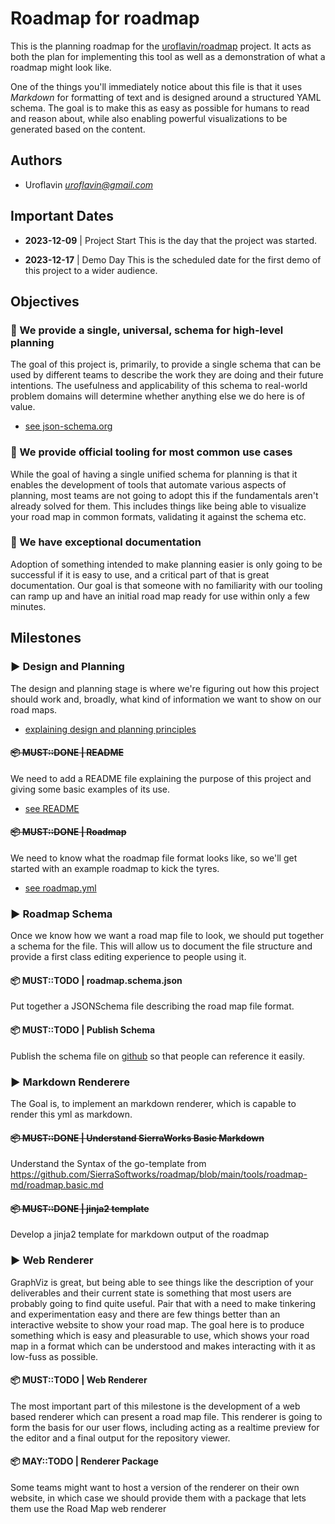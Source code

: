# Roadmap for roadmap

This is the planning roadmap for the [uroflavin/roadmap](https://github.com/uroflavin/roadmap) project. 
It acts as both the plan for implementing this tool as well as a demonstration of what a roadmap might look like.

One of the things you'll immediately notice about this file is that it uses *Markdown* for formatting of text and is designed around a structured YAML schema. 
The goal is to make this as easy as possible for humans to read and reason about, while also enabling powerful visualizations to be generated based on the content.

## Authors

- Uroflavin *uroflavin@gmail.com*

## Important Dates

- **2023-12-09** | Project Start
This is the day that the project was started.

- **2023-12-17** | Demo Day
This is the scheduled date for the first demo of this project to a wider audience.

## Objectives

### 🚀 We provide a single, universal, schema for high-level planning
The goal of this project is, primarily, to provide a single schema that can be used by different teams to describe the work they are doing and their future intentions. 
The usefulness and applicability of this schema to real-world problem domains will determine whether anything else we do here is of value.

- [see json-schema.org](https://json-schema.org/)
### 🚀 We provide official tooling for most common use cases
While the goal of having a single unified schema for planning is that it enables the development of tools that automate various aspects of planning, most teams are not going to adopt this if the fundamentals aren't already solved for them. 
This includes things like being able to visualize your road map in common formats, validating it against the schema etc.

### 🚀 We have exceptional documentation
Adoption of something intended to make planning easier is only going to be successful if it is easy to use, and a critical part of that is great documentation. 
Our goal is that someone with no familiarity with our tooling can ramp up and have an initial road map ready for use within only a few minutes.

## Milestones

### **▶ Design and Planning**
The design and planning stage is where we're figuring out how this project should work and, broadly, what kind of information we want to show on our road maps.

- [explaining design and planning principles](https://www.turing.com/blog/principles-of-software-development-guide/)
#### ~~📦 **MUST::DONE** | README~~
We need to add a README file explaining the purpose of this project and giving some basic examples of its use.

- [see README](https://github.com/uroflavin/roadmap/blob/main/README.md)

#### ~~📦 **MUST::DONE** | Roadmap~~
We need to know what the roadmap file format looks like, so we'll get started with an example roadmap to kick the tyres.

- [see roadmap.yml](https://github.com/uroflavin/roadmap/blob/main/examples/roadmap.full.yml)

### **▶ Roadmap Schema**
Once we know how we want a road map file to look, we should put together a schema for the file. 
This will allow us to document the file structure and provide a first class editing experience to people using it.

#### 📦 **MUST::TODO** | roadmap.schema.json
Put together a JSONSchema file describing the road map file format.

#### 📦 **MUST::TODO** | Publish Schema
Publish the schema file on [github](https://https://github.com/uroflavin/roadmap) so that people can reference it easily.

### **▶ Markdown Renderere**
The Goal is, to implement an markdown renderer, which is capable to render this yml as markdown.

#### ~~📦 **MUST::DONE** | Understand SierraWorks Basic Markdown~~
Understand the Syntax of the go-template from https://github.com/SierraSoftworks/roadmap/blob/main/tools/roadmap-md/roadmap.basic.md

#### ~~📦 **MUST::DONE** | jinja2 template~~
Develop a jinja2 template for markdown output of the roadmap

### **▶ Web Renderer**
GraphViz is great, but being able to see things like the description of your deliverables and their current state is something that most users are probably going to find quite useful. 
Pair that with a need to make tinkering and experimentation easy and there are few things better than an interactive website to show your road map.
The goal here is to produce something which is easy and pleasurable to use, which shows your road map in a format which can be understood and makes interacting with it as low-fuss as possible.

#### 📦 **MUST::TODO** | Web Renderer
The most important part of this milestone is the development of a web based renderer which can present a road map file. 
This renderer is going to form the basis for our user flows, including acting as a realtime preview for the editor and a final output for the repository viewer.      

#### 📦 **MAY::TODO** | Renderer Package
Some teams might want to host a version of the renderer on their own website, in which case we should provide them with a package that lets them use the Road Map web renderer